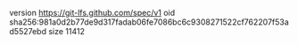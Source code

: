 version https://git-lfs.github.com/spec/v1
oid sha256:981a0d2b77de9d317fadab06fe7086bc6c9308271522cf762207f53ad5527ebd
size 11412
